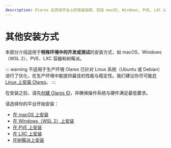 ```yaml
---
description: Olares 在其他平台上的安装指南，包括 macOS, Windows, PVE, LXC 以及树莓派. 仅适用于测试或开发环境。
---
```


# 其他安装方式

本部分介绍适用于**特殊环境中的开发或测试**的安装方式，如 macOS、Windows（WSL 2）、PVE、LXC 容器和树莓派。

::: warning 不适用于生产环境
Olares 已针对 Linux 系统（Ubuntu 或 Debian）进行了优化，在生产环境中能提供最佳的性能与稳定性。我们建议你尽可能[在 Linux 上安装 Olares](../../manual/get-started/install-olares.md)。
:::

在安装之前，请先[创建 Olares ID](../../manual/get-started/create-olares-id.md)，并确保操作系统与硬件满足最低要求。

请选择你的平台开始安装：

- [在 macOS 上安装](/zh/developer/install/mac)
- [在 Windows（WSL 2）上安装](/zh/developer/install/windows)
- [在 PVE 上安装](/zh/developer/install/pve)
- [在 LXC 上安装](/zh/developer/install/lxc)
- [在树莓派上安装](/zh/developer/install/raspberry-pi)